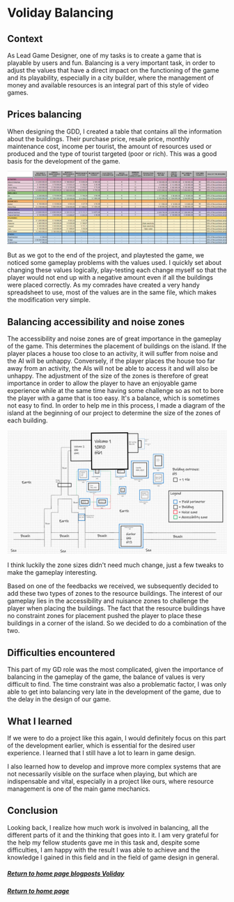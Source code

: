 # Voliday Balancing

## Context
As Lead Game Designer, one of my tasks is to create a game that is playable by users and fun. Balancing is a very important task, in order to adjust the values that have a direct impact on the functioning of the game and its playability, especially in a city builder, where the management of money and available resources is an integral part of this style of video games.

## Prices balancing
When designing the GDD, I created a table that contains all the information about the buildings. Their purchase price, resale price, monthly maintenance cost, income per tourist, the amount of resources used or produced and the type of tourist targeted (poor or rich). This was a good basis for the development of the game.

![BuildingsSheet](../assets/voliday_assets/SheetBuilding.PNG)

But as we got to the end of the project, and playtested the game, we noticed some gameplay problems with the values used. I quickly set about changing these values logically, play-testing each change myself so that the player would not end up with a negative amount even if all the buildings were placed correctly. As my comrades have created a very handy spreadsheet to use, most of the values are in the same file, which makes the modification very simple.

## Balancing accessibility and noise zones
The accessibility and noise zones are of great importance in the gameplay of the game. This determines the placement of buildings on the island. If the player places a house too close to an activity, it will suffer from noise and the AI will be unhappy. Conversely, if the player places the house too far away from an activity, the AIs will not be able to access it and will also be unhappy. The adjustment of the size of the zones is therefore of great importance in order to allow the player to have an enjoyable game experience while at the same time having some challenge so as not to bore the player with a game that is too easy. It's a balance, which is sometimes not easy to find. In order to help me in this process, I made a diagram of the island at the beginning of our project to determine the size of the zones of each building.

![IslandSchema](../assets/voliday_assets/IslandSchema.PNG)

I think luckily the zone sizes didn't need much change, just a few tweaks to make the gameplay interesting.

Based on one of the feedbacks we received, we subsequently decided to add these two types of zones to the resource buildings. The interest of our gameplay lies in the accessibility and nuisance zones to challenge the player when placing the buildings. The fact that the resource buildings have no constraint zones for placement pushed the player to place these buildings in a corner of the island. So we decided to do a combination of the two.

## Difficulties encountered
This part of my GD role was the most complicated, given the importance of balancing in the gameplay of the game, the balance of values is very difficult to find. The time constraint was also a problematic factor, I was only able to get into balancing very late in the development of the game, due to the delay in the design of our game.

## What I learned
If we were to do a project like this again, I would definitely focus on this part of the development earlier, which is essential for the desired user experience. I learned that I still have a lot to learn in game design.

I also learned how to develop and improve more complex systems that are not necessarily visible on the surface when playing, but which are indispensable and vital, especially in a project like ours, where resource management is one of the main game mechanics. 

## Conclusion
Looking back, I realize how much work is involved in balancing, all the different parts of it and the thinking that goes into it. I am very grateful for the help my fellow students gave me in this task and, despite some difficulties, I am happy with the result I was able to achieve and the knowledge I gained in this field and in the field of game design in general.




##### [Return to home page blogposts Voliday](https://sosolamojo.github.io/voliday_folder/blogpost_voliday_home)
##### [Return to home page](https://sosolamojo.github.io/)
